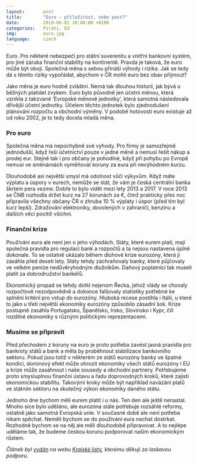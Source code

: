 ```yaml
---
layout:       post
title:        "Euro – příležitost, nebo past?"
date:         2019-06-02 10:00:00 +0100
categories:   Piráti, EU
img:          euro.jpg
language:     czech
---
```


Euro. Pro některé nebezpečí pro státní suverenitu a vnitřní bankovní systém, pro jiné záruka finanční stability na kontinentě. Pravda je taková, že euro může být obojí. Společná měna s sebou přináší výhody i rizika. Jak se tedy dá s těmito riziky vypořádat, abychom v ČR mohli euro bez obav přijmout? 

<!--more-->

Jako měna je euro hodně zvláštní. Nemá tak dlouhou historii, jak bývá u běžných platidel zvykem. Euro bylo původně jen účetní měnou, která vznikla z takzvané ‘Evropské měnové jednotky‘, která samotná následovala dřívější účetní jednotky. Účelem těchto jednotek bylo zjednodušení plánování rozpočtu a obchodní výměny. V podobě hotovosti euro existuje až od roku 2002, je to tedy docela mladá měna.

### Pro euro

Společná měna má nepochybně své výhody. Pro firmy je samozřejmě jednodušší, když řeší účetnictví pouze v jedné měně a nemusí řešit nákup a prodej eur. Stejně tak i pro občany je pohodlné, když při pohybu po Evropě nemusí ve směnárnách vyměňovat koruny za eura při nevýhodném kurzu.

Dlouhodobě asi největší smysl má odolnost vůči výkyvům. Když máte výplatu a úspory v eurech, nemůže se stát, že vám je česká centrální banka škrtem pera vezme. Dobře to bylo vidět mezi lety 2013 a 2017. V roce 2013 se ČNB rozhodla držet kurz na 27 korunách za €, čímž prakticky přes noc připravila všechny občany ČR o zhruba 10 % výplaty i úspor (před tím byl kurz lepší). Zdražování elektroniky, dovolených v zahraničí, benzínu a dalších věcí pocítili všichni.

### Finanční krize

Používání eura ale není jen o jeho výhodách. Státy, které eurem platí, mají společná pravidla pro regulaci bank a rozpočtů a ta nejsou nastavena úplně dokonale. To se ostatně ukázalo během dluhové krize eurozóny, která ji zasáhla před deseti lety. Státy tehdy zachraňovaly banky, které půjčovaly ve velkém peníze nedůvěryhodným dlužníkům. Daňový poplatníci tak museli platit za dobrodružství bankéřů.

Ekonomický propad se tehdy dotkl nejenom Řecka, jehož vlády se chovaly rozpočtově nezodpovědně a dokonce falšovaly statistiky potřebné ke splnění kritérií pro vstup do eurozóny. Hluboká recese postihla i Itálii, u které to jako u třetí největší ekonomiky eurozóny způsobilo zásadní šok. Krize postupně zasáhla Portugalsko, Španělsko, Irsko, Slovinsko i Kypr, čili rozdílné ekonomiky s různými politickými reprezentacemi.

### Musíme se připravit

Před přechodem z koruny na euro je proto potřeba zavést jasná pravidla pro bankroty států a bank a měla by proběhnout stabilizace bankovního sektoru. Pokud jsou totiž v některém ze států eurozóny banky ve špatné kondici, dominový efekt může ohrozit ekonomiky všech států eurozóny i EU a krize může zasáhnout i naše sousedy a obchodní partnery. Potřebujeme proto smysluplnou finanční ústavu a řadu doprovodných kroků, které zajistí ekonomickou stabilitu. Takovými kroky může být například navázání platů ve státním sektoru na skutečný výkon ekonomiky daného státu.

Jednoho dne bychom měli eurem platit i u nás. Ten den ale ještě nenastal. Mnoho sice bylo uděláno, ale eurozóna stále potřebuje rozsáhlé reformy, ostatně jako samotná Evropská unie. V současné době ale není potřeba nikam spěchat. Neměli bychom se do používání eura nechat dostrkat. Rozhodně bychom se na něj ale měli dlouhodobě připravovat. A to nejlépe uděláme tak, že budeme českou korunu podporovat naším ekonomickým růstem.

*Článek byl [vydán](https://www.krajskelisty.cz/stredocesky-kraj/21969-euro-prilezitost-nebo-past-s-piratem-na-palubu-eu.htm) na webu [Krajské listy](https://www.krajskelisty.cz/), kterému děkuji za laskavou podporu.*
